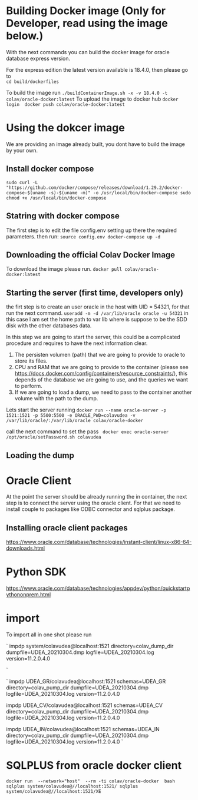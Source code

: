 # Building Docker image (Only for Developer, read using the image below.)

With the  next commands you can build the docker image for oracle database express version.

For the express edition the latest version available is 18.4.0, then please go to  
`
cd build/dockerfiles
`

To build the image run
`
./buildContainerImage.sh -x -v 18.4.0 -t colav/oracle-docker:latest
`
To upload the image to docker hub
`
docker login 
docker push colav/oracle-docker:latest
`


# Using  the dokcer image

We are providing an image already built, you dont have to build the image by your own.

## Install docker compose
`
sudo curl -L "https://github.com/docker/compose/releases/download/1.29.2/docker-compose-$(uname -s)-$(uname -m)" -o /usr/local/bin/docker-compose
sudo chmod +x /usr/local/bin/docker-compose
`

## Statring with docker compose
The first step is to edit the file config.env setting up there the required parameters.
then run:
`
source config.env
docker-compose up -d 
`


## Downloading the official Colav Docker Image
To download the image please run.
`
docker pull colav/oracle-docker:latest
`

## Starting the server (first time, developers only)

the firt step is to create an user oracle in the host with UID = 54321, for that run the next command.
`
useradd -m -d /var/lib/oracle oracle -u 54321
`
in this case I am set the home path to var lib where is suppose to be the SDD disk with the other databases data.

In this step we are going to start the server, this could be a complicated procedure and requires to have the next information clear.

1) The persisten volumen (path) that we are going to provide to oracle to store its files.
2) CPU and RAM that we are going to provide to the container (please see https://docs.docker.com/config/containers/resource_constraints/), this depends of the database we are going to use, and the queries we want to perform.
3) If we are going to load a dump, we need to pass to the container another volume with the path to the dump.

Lets start the server running 
`
docker run --name oracle-server -p 1521:1521 -p 5500:5500 -e ORACLE_PWD=colavudea -v /var/lib/oracle/:/var/lib/oracle colav/oracle-docker
`

call the next command to set the pass
` 
docker exec oracle-server /opt/oracle/setPassword.sh colavudea 
`

## Loading the dump


# Oracle Client

At the point the server should be already running the in container, the next step is to connect the server
using the oracle client. For that we need to install couple to packages like ODBC connector and sqlplus package.

## Installing oracle client packages
https://www.oracle.com/database/technologies/instant-client/linux-x86-64-downloads.html

# Python SDK
https://www.oracle.com/database/technologies/appdev/python/quickstartpythononprem.html


# import

To import all in one shot please run

`
impdp system/colavudea@localhost:1521 directory=colav_dump_dir dumpfile=UDEA_20210304.dmp logfile=UDEA_20210304.log version=11.2.0.4.0

`

`
impdp UDEA_GR/colavudea@localhost:1521 schemas=UDEA_GR directory=colav_pump_dir dumpfile=UDEA_20210304.dmp logfile=UDEA_20210304.log version=11.2.0.4.0

impdp UDEA_CV/colavudea@localhost:1521 schemas=UDEA_CV directory=colav_pump_dir dumpfile=UDEA_20210304.dmp logfile=UDEA_20210304.log version=11.2.0.4.0

impdp UDEA_IN/colavudea@localhost:1521 schemas=UDEA_IN directory=colav_pump_dir dumpfile=UDEA_20210304.dmp logfile=UDEA_20210304.log version=11.2.0.4.0
`

# SQLPLUS from oracle docker client
`
docker run  --network="host"  --rm -ti colav/oracle-docker  bash
sqlplus system/colavudea@//localhost:1521/
sqlplus system/colavudea@//localhost:1521/XE
`




